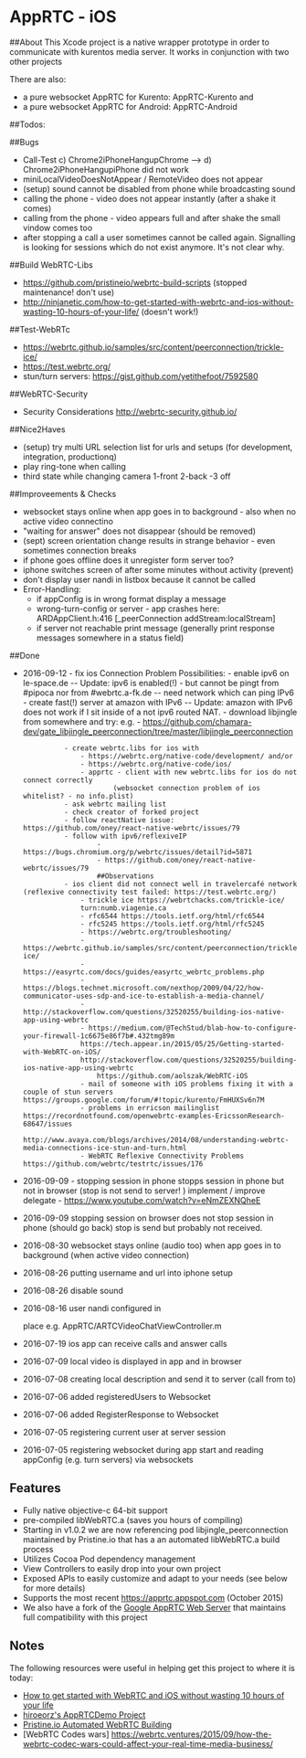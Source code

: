 # AppRTC - iOS

##About
This Xcode project is a native wrapper prototype in order to communicate with kurentos media server. It works in conjunction with two other projects

There are also:
- a pure websocket AppRTC for Kurento: AppRTC-Kurento and
- a pure websocket AppRTC for Android: AppRTC-Android 

##Todos:

##Bugs
- Call-Test c) Chrome2iPhoneHangupChrome --> d) Chrome2iPhoneHangupiPhone did not work 
- miniLocalVideoDoesNotAppear / RemoteVideo does not appear  
- (setup) sound cannot be disabled from phone while broadcasting sound  
- calling the phone - video does not appear instantly (after a shake it comes)
- calling from the phone - video appears full and after shake the small vindow comes too
- after stopping a call a user sometimes cannot be called again. Signalling is looking for sessions which do not exist anymore. It's not clear why.


##Build WebRTC-Libs
- https://github.com/pristineio/webrtc-build-scripts (stopped maintenance! don't use)
- http://ninjanetic.com/how-to-get-started-with-webrtc-and-ios-without-wasting-10-hours-of-your-life/ (doesn't work!)

##Test-WebRTc
- https://webrtc.github.io/samples/src/content/peerconnection/trickle-ice/
- https://test.webrtc.org/
- stun/turn servers: https://gist.github.com/yetithefoot/7592580

##WebRTC-Security 
- Security Considerations http://webrtc-security.github.io/



##Nice2Haves
- (setup) try multi URL selection list for urls and setups (for development, integration, productionq)
- play ring-tone when calling
- third state while changing camera 1-front 2-back -3 off

##Improveements & Checks 
- websocket stays online when app goes in to background - also when no active video connectino 
- "waiting for answer" does not disappear (should be removed) 
- (sept) screen orientation change results in strange behavior - even sometimes connection breaks
- if phone goes offline does it unregister form server too? 
- iphone switches screen of after some minutes without activity (prevent)
- don't display user nandi in listbox because it cannot be called
- Error-Handling:
    - if appConfig is in wrong format display a message
    - wrong-turn-config or server - app crashes here: ARDAppClient.h:416 [_peerConnection addStream:localStream]
    - if server not reachable print message (generally print response messages somewhere in a status field)

##Done
- 2016-09-12 - fix ios Connection Problem
                Possibilities:
                - enable ipv6 on le-space.de
                    -- Update: ipv6 is enabled(!) - but cannot be pingt from #pipoca nor from #webrtc.a-fk.de -- need network which can ping IPv6  
                - create fast(!) server at amazon with IPv6 
                    -- Update: amazon with IPv6 does not work if I sit inside of a not ipv6 routed NAT.
                - download libjingle from somewhere and try: e.g. 
                    - https://github.com/chamara-dev/gate_libjingle_peerconnection/tree/master/libjingle_peerconnection

                - create webrtc.libs for ios with
                    - https://webrtc.org/native-code/development/ and/or
                    - https://webrtc.org/native-code/ios/
                    - apprtc - client with new webrtc.libs for ios do not connect correctly 
                            (websocket connection problem of ios whitelist? - no info.plist) 
                - ask webrtc mailing list
                - check creator of forked project 
                - follow reactNative issue: https://github.com/oney/react-native-webrtc/issues/79
                - follow with ipv6/reflexiveIP 
                        - https://bugs.chromium.org/p/webrtc/issues/detail?id=5871
                        - https://github.com/oney/react-native-webrtc/issues/79
                        ##Observations
                - ios client did not connect well in travelercafé network (reflexive connectivity test failed: https://test.webrtc.org/)
                    - trickle ice https://webrtchacks.com/trickle-ice/
                    turn:numb.viagenie.ca
                    - rfc6544 https://tools.ietf.org/html/rfc6544
                    - rfc5245 https://tools.ietf.org/html/rfc5245
                    - https://webrtc.org/troubleshooting/
                    - https://webrtc.github.io/samples/src/content/peerconnection/trickle-ice/
                    - https://easyrtc.com/docs/guides/easyrtc_webrtc_problems.php
                    - https://blogs.technet.microsoft.com/nexthop/2009/04/22/how-communicator-uses-sdp-and-ice-to-establish-a-media-channel/
                    - http://stackoverflow.com/questions/32520255/building-ios-native-app-using-webrtc
                    - https://medium.com/@TechStud/blab-how-to-configure-your-firewall-1c6675e86f7b#.432tmg89m
                    https://tech.appear.in/2015/05/25/Getting-started-with-WebRTC-on-iOS/
                    http://stackoverflow.com/questions/32520255/building-ios-native-app-using-webrtc
                        https://github.com/aolszak/WebRTC-iOS
                    - mail of someone with iOS problems fixing it with a couple of stun servers https://groups.google.com/forum/#!topic/kurento/FmHUXSv6n7M
                    - problems in erricson mailinglist https://recordnotfound.com/openwebrtc-examples-EricssonResearch-68647/issues
                    http://www.avaya.com/blogs/archives/2014/08/understanding-webrtc-media-connections-ice-stun-and-turn.html
                    - WebRTC Reflexive Connectivity Problems  https://github.com/webrtc/testrtc/issues/176

- 2016-09-09 - stopping session in phone stopps session in phone but not in browser (stop is not send to server! ) implement / improve delegate - https://www.youtube.com/watch?v=eNmZEXNQheE
- 2016-09-09  stopping session on browser does not stop session in phone (should go back) stop is send but probably not received.
- 2016-08-30 websocket stays online (audio too) when app goes in to background (when active video connection)
- 2016-08-26 putting username and url into iphone setup
- 2016-08-26 disable sound 
- 2016-08-16 user nandi configured in <center></center> place e.g. AppRTC/ARTCVideoChatViewController.m
- 2016-07-19 ios app can receive calls and answer calls
- 2016-07-09 local video is displayed in app and in browser 
- 2016-07-08 creating local description and send it to server (call from to)
- 2016-07-06 added registeredUsers to Websocket 
- 2016-07-06 added RegisterResponse to Websocket
- 2016-07-05 registering current user at server session
- 2016-07-05 registering websocket during app start and reading appConfig (e.g. turn servers) via websockets


## Features
* Fully native objective-c 64-bit support
* pre-compiled libWebRTC.a (saves you hours of compiling)
* Starting in v1.0.2 we are now referencing pod libjingle_peerconnection maintained by Pristine.io that has a an automated libWebRTC.a build process
* Utilizes Cocoa Pod dependency management
* View Controllers to easily drop into your own project
* Exposed APIs to easily customize and adapt to your needs (see below for more details)
* Supports the most recent https://apprtc.appspot.com (October 2015)
* We also have a fork of the [Google AppRTC Web Server](https://github.com/ISBX/apprtc-server) that maintains full compatibility with this project

## Notes
The following resources were useful in helping get this project to where it is today:
* [How to get started with WebRTC and iOS without wasting 10 hours of your life](http://ninjanetic.com/how-to-get-started-with-webrtc-and-ios-without-wasting-10-hours-of-your-life/)
* [hiroeorz's AppRTCDemo Project](https://github.com/hiroeorz/AppRTCDemo)
* [Pristine.io Automated WebRTC Building](http://tech.pristine.io/automated-webrtc-building/)
* [WebRTC Codes wars]  https://webrtc.ventures/2015/09/how-the-webrtc-codec-wars-could-affect-your-real-time-media-business/
